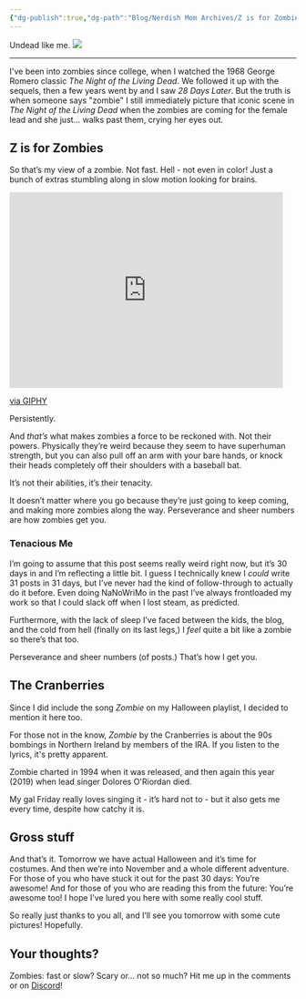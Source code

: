 ```yaml
---
{"dg-publish":true,"dg-path":"Blog/Nerdish Mom Archives/Z is for Zombies.md","permalink":"/blog/nerdish-mom-archives/z-is-for-zombies/","title":"Z is for Zombies","noteIcon":"","created":"","updated":"2023-07-10T20:16:21.384-04:00"}
---
```



Undead like me.
![](https://i.imgur.com/YS0onOX.png)

* * *

I've been into zombies since college, when I watched the 1968 George Romero classic _The Night of the Living Dead_. We followed it up with the sequels, then a few years went by and I saw _28 Days Later_. But the truth is when someone says "zombie" I still immediately picture that iconic scene in _The Night of the Living Dead_ when the zombies are coming for the female lead and she just… walks past them, crying her eyes out. 

## **Z is for Zombies**

So that’s my view of a zombie. Not fast. Hell - not even in color! Just a bunch of extras stumbling along in slow motion looking for brains.

<iframe src="https://giphy.com/embed/l2YWgjGt4Ea8KdUpq" width="480" height="344" frameBorder="0" class="giphy-embed" allowFullScreen></iframe><p><a href="https://giphy.com/gifs/filmeditor-horror-night-of-the-living-dead-george-romero-l2YWgjGt4Ea8KdUpq">via GIPHY</a></p>

Persistently.

And _that’s_ what makes zombies a force to be reckoned with. Not their powers. Physically they’re weird because they seem to have superhuman strength, but you can also pull off an arm with your bare hands, or knock their heads completely off their shoulders with a baseball bat. 

It’s not their abilities, it’s their tenacity.

It doesn’t matter where you go because they’re just going to keep coming, and making more zombies along the way. Perseverance and sheer numbers are how zombies get you.

### **Tenacious Me**

I’m going to assume that this post seems really weird right now, but it’s 30 days in and I’m reflecting a little bit. I guess I technically knew I _could_ write 31 posts in 31 days, but I’ve never had the kind of follow-through to actually do it before. Even doing NaNoWriMo in the past I’ve always frontloaded my work so that I could slack off when I lost steam, as predicted.

Furthermore, with the lack of sleep I’ve faced between the kids, the blog, and the cold from hell (finally on its last legs,) I _feel_ quite a bit like a zombie so there’s that too.

Perseverance and sheer numbers (of posts.) That’s how I get you.

## **The Cranberries**

Since I did include the song _Zombie_ on my Halloween playlist, I decided to mention it here too. 

For those not in the know, _Zombie_ by the Cranberries is about the 90s bombings in Northern Ireland by members of the IRA. If you listen to the lyrics, it's pretty apparent. 

Zombie charted in 1994 when it was released, and then again this year (2019) when lead singer Dolores O'Riordan died. 

My gal Friday really loves singing it - it’s hard not to - but it also gets me every time, despite how catchy it is.

## **Gross stuff**

And that’s it. Tomorrow we have actual Halloween and it’s time for costumes. And then we’re into November and a whole different adventure. For those of you who have stuck it out for the past 30 days: You’re awesome! And for those of you who are reading this from the future: You’re awesome too! I hope I’ve lured you here with some really cool stuff.

So really just thanks to you all, and I’ll see you tomorrow with some cute pictures! Hopefully.

## **Your thoughts?**

Zombies: fast or slow? Scary or… not so much? Hit me up in the comments or on [Discord](https://discord.gg/JkPbnhb)!
